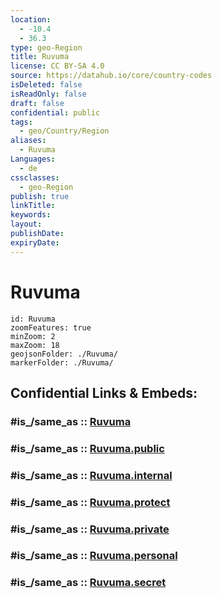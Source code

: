 ```yaml
---
location:
  - -10.4
  - 36.3
type: geo-Region
title: Ruvuma
license: CC BY-SA 4.0
source: https://datahub.io/core/country-codes
isDeleted: false
isReadOnly: false
draft: false
confidential: public
tags:
  - geo/Country/Region
aliases:
  - Ruvuma
Languages:
  - de
cssclasses:
  - geo-Region
publish: true
linkTitle:
keywords:
layout:
publishDate:
expiryDate:
---
```


# Ruvuma

```leaflet
id: Ruvuma
zoomFeatures: true 
minZoom: 2 
maxZoom: 18
geojsonFolder: ./Ruvuma/
markerFolder: ./Ruvuma/
```


## Confidential Links & Embeds: 

### #is_/same_as :: [Ruvuma](/_Standards/Earth/Continent/Africa/Africa~East/Tanzania/regions~Tanzania/Ruvuma.md) 

### #is_/same_as :: [Ruvuma.public](/_public/Earth/Continent/Africa/Africa~East/Tanzania/regions~Tanzania/Ruvuma.public.md) 

### #is_/same_as :: [Ruvuma.internal](/_internal/Earth/Continent/Africa/Africa~East/Tanzania/regions~Tanzania/Ruvuma.internal.md) 

### #is_/same_as :: [Ruvuma.protect](/_protect/Earth/Continent/Africa/Africa~East/Tanzania/regions~Tanzania/Ruvuma.protect.md) 

### #is_/same_as :: [Ruvuma.private](/_private/Earth/Continent/Africa/Africa~East/Tanzania/regions~Tanzania/Ruvuma.private.md) 

### #is_/same_as :: [Ruvuma.personal](/_personal/Earth/Continent/Africa/Africa~East/Tanzania/regions~Tanzania/Ruvuma.personal.md) 

### #is_/same_as :: [Ruvuma.secret](/_secret/Earth/Continent/Africa/Africa~East/Tanzania/regions~Tanzania/Ruvuma.secret.md)

